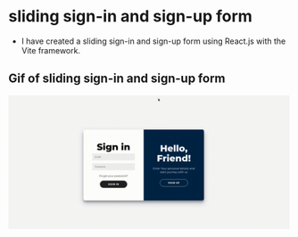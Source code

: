 # sliding sign-in and sign-up form

-  I have created a sliding sign-in and sign-up form using React.js with the Vite framework.

## Gif of sliding sign-in and sign-up form
![gif](signin.gif)

